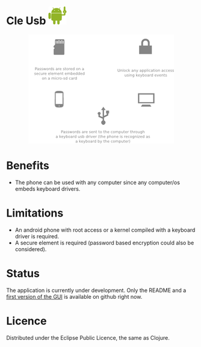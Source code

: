 Cle Usb ![Cle Usb logo](./img/logo.png)
=======
<p align="center">
   <img src="https://github.com/Ewen0/cle-usb/blob/master/img/cle-usb.png?raw=true" alt="Cle Usb schema"/>
</p>

Benefits
========

* The phone can be used with any computer since any computer/os embeds keyboard drivers.

Limitations
===========

* An android phone with root access or a kernel compiled with a keyboard driver is required.
* A secure element is required (password based encryption could also be considered).

Status
======

The application is currently under development. Only the README and a [first version of the GUI](https://github.com/Ewen0/cle-usb-cljs) is available on github right now.

Licence
=======

Distributed under the Eclipse Public Licence, the same as Clojure.